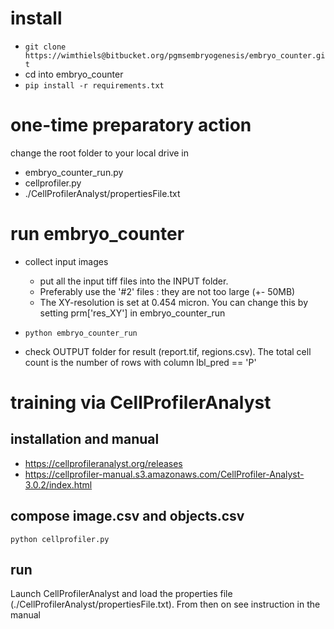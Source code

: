 # install 

* `git clone https://wimthiels@bitbucket.org/pgmsembryogenesis/embryo_counter.git`
* cd into embryo_counter
* `pip install -r requirements.txt`

# one-time preparatory action
change the root folder to your local drive in 
* embryo_counter_run.py
* cellprofiler.py
* ./CellProfilerAnalyst/propertiesFile.txt

# run embryo_counter
*  collect input images
    * put all the input tiff files into the INPUT folder.  
    * Preferably use the '#2' files : they are not too large (+- 50MB)
    * The XY-resolution is set at 0.454 micron. You can change this by setting prm['res_XY']  in embryo_counter_run
    
    
*  `python embryo_counter_run`

*  check OUTPUT folder for result (report.tif, regions.csv).  The total cell count is the number of rows with column lbl_pred == 'P'

# training via CellProfilerAnalyst
   
## installation and manual
* https://cellprofileranalyst.org/releases
* https://cellprofiler-manual.s3.amazonaws.com/CellProfiler-Analyst-3.0.2/index.html


## compose image.csv and objects.csv
`python cellprofiler.py`

## run
Launch CellProfilerAnalyst and load the properties file (./CellProfilerAnalyst/propertiesFile.txt).
From then on see instruction in the manual

